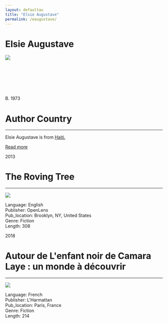 ```yaml
---
layout: defaultau
title: "Elsie Augustave"
permalink: /eaugustave/
---
```

<!-- partial:index.partial.html -->
<div class="content">
    <h1>Elsie Augustave</h1>
    <div class="quote">
        <div><img src="https://images-na.ssl-images-amazon.com/images/I/61Gs1ueVi5L._UY200_.jpg" class="logo"></div>
    </div>
    <div class="timeline">
        <div style="padding-bottom:100px;"></div>
        <div class="block">
            <div class="date right"><p class="right"> B. 1973 </p></div>
            <div class="dot"></div>
            <div class="left first">
            <div class="author_country">
                <h1>Author Country</h1><hr>
          <div class="aclocation">   <p> Elsie Augustave is from <a href="{{ site.baseurl }}/5"> Haiti.</a></p></div>
            <div class="acreadmore">    <a href="https://en.wikipedia.org/wiki/Elsie_Augustave">Read more</a></div>
            </div>
            </div>
        </div>
        <div class="block">
            <div class="date left"><p class="left">2013</p></div>
            <div class="dot"></div>
            <div class="right hide">
                <h1>The Roving Tree</h1><hr>
                <p><img src="https://images-na.ssl-images-amazon.com/images/I/91p72iWVTBL.jpg"></p>
                <p>
                Language: English <br/>
                Publisher: OpenLens  <br/>
                Pub_location: Brooklyn, NY, United States <br/>
                Genre: Fiction <br/>
                Length: 308 <br/>
                </p>
            </div>
        </div>
        <div class="block">
            <div class="date right"><p class="right">2018</p></div>
            <div class="dot"></div>
            <div class="left hide">
                <h1>Autour de L'enfant noir de Camara Laye : un monde à découvrir</h1><hr>
                <p><img src="https://images-na.ssl-images-amazon.com/images/I/41Mud8TItGL._SX307_BO1,204,203,200_.jpg"></p>
                <p>
                Language: French <br/>
                Publisher: L'Harmattan <br/>
                Pub_location: Paris, France <br/>
                Genre: Fiction <br/>
                Length: 214 <br/>
                </p>
            </div>
        </div>
  <!-- partial -->
<script src='https://cdnjs.cloudflare.com/ajax/libs/jquery/3.1.1/jquery.min.js'></script><script  src="{{ site.baseurl }}/assets/js/authorscript.js"></script>